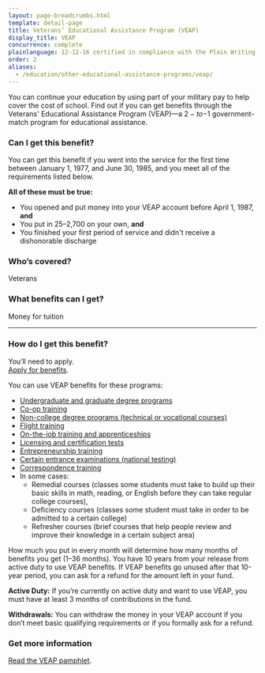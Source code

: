 ```yaml
---
layout: page-breadcrumbs.html
template: detail-page
title: Veterans’ Educational Assistance Program (VEAP)
display_title: VEAP
concurrence: complete
plainlanguage: 12-12-16 certified in compliance with the Plain Writing Act
order: 2
aliases:
  - /education/other-educational-assistance-programs/veap/
---
```


<div class="va-introtext">

You can continue your education by using part of your military pay to help cover the cost of school. Find out if you can get benefits through the Veterans' Educational Assistance Program (VEAP)—a $2-to-$1 government-match program for educational assistance.

</div>

<div class="feature" markdown="1">

### Can I get this benefit?

You can get this benefit if you went into the service for the first time between January 1, 1977, and June 30, 1985, and you meet all of the requirements listed below.

**All of these must be true:**
  - You opened and put money into your VEAP account before April 1, 1987, **and**
  - You put in $25–$2,700 on your own, **and**
  - You finished your first period of service and didn't receive a dishonorable discharge

### Who’s covered?
Veterans
</div>

### What benefits can I get?
Money for tuition

------

### How do I get this benefit?

You’ll need to apply. <br>
[Apply for benefits](/education/how-to-apply/).

You can use VEAP benefits for these programs:

- [Undergraduate and graduate degree programs](/education/about-gi-bill-benefits/how-to-use-benefits/undergraduate-graduate-programs/)
- [Co-op training](/education/about-gi-bill-benefits/how-to-use-benefits/co-op-training/)
- [Non-college degree programs (technical or vocational courses)](/education/about-gi-bill-benefits/how-to-use-benefits/non-college-degree-programs/)
- [Flight training](/education/about-gi-bill-benefits/how-to-use-benefits/flight-training/)
- [On-the-job training and apprenticeships](/education/about-gi-bill-benefits/how-to-use-benefits/on-the-job-training-apprenticeships/)
- [Licensing and certification tests](/education/about-gi-bill-benefits/how-to-use-benefits/test-fees/)
- [Entrepreneurship training](/education/about-gi-bill-benefits/how-to-use-benefits/entrepreneurship-training/)
- [Certain entrance examinations (national testing)](/education/about-gi-bill-benefits/how-to-use-benefits/test-fees/)
- [Correspondence training](/education/about-gi-bill-benefits/how-to-use-benefits/correspondence-training/)
- In some cases:
  - Remedial courses (classes some students must take to build up their basic skills in math, reading, or English before they can take regular college courses),
  - Deficiency courses (classes some student must take in order to be admitted to a certain college)
  - Refresher courses (brief courses that help people review and improve their knowledge in a certain subject area)

How much you put in every month will determine how many months of benefits you get (1–36 months). You have 10 years from your release from active duty to use VEAP benefits. If VEAP benefits go unused after that 10-year period, you can ask for a refund for the amount left in your fund.

**Active Duty:**
If you’re currently on active duty and want to use VEAP, you must have at least 3 months of contributions in the fund.

**Withdrawals:**
You can withdraw the money in your VEAP account if you don’t meet basic qualifying requirements or if you formally ask for a refund.


### Get more information
[Read the VEAP pamphlet](https://www.benefits.va.gov/gibill/docs/pamphlets/ch32_pamphlet.pdf).
